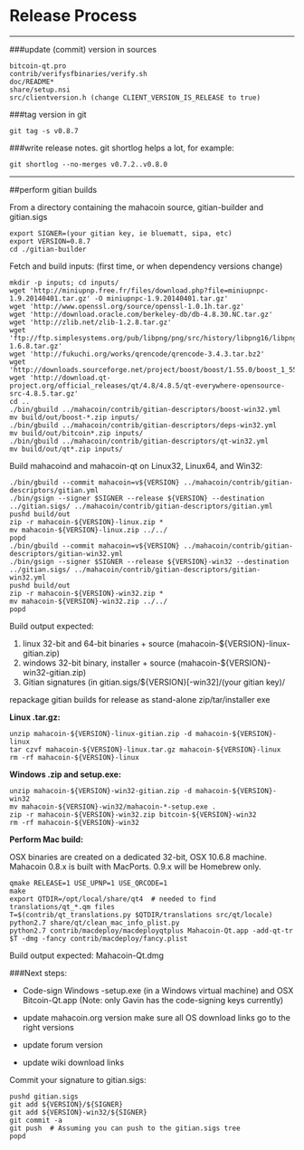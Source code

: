 Release Process
====================

* * *

###update (commit) version in sources


	bitcoin-qt.pro
	contrib/verifysfbinaries/verify.sh
	doc/README*
	share/setup.nsi
	src/clientversion.h (change CLIENT_VERSION_IS_RELEASE to true)

###tag version in git

	git tag -s v0.8.7

###write release notes. git shortlog helps a lot, for example:

	git shortlog --no-merges v0.7.2..v0.8.0

* * *

##perform gitian builds

 From a directory containing the mahacoin source, gitian-builder and gitian.sigs
  
	export SIGNER=(your gitian key, ie bluematt, sipa, etc)
	export VERSION=0.8.7
	cd ./gitian-builder

 Fetch and build inputs: (first time, or when dependency versions change)

	mkdir -p inputs; cd inputs/
	wget 'http://miniupnp.free.fr/files/download.php?file=miniupnpc-1.9.20140401.tar.gz' -O miniupnpc-1.9.20140401.tar.gz'
	wget 'http://www.openssl.org/source/openssl-1.0.1h.tar.gz'
	wget 'http://download.oracle.com/berkeley-db/db-4.8.30.NC.tar.gz'
	wget 'http://zlib.net/zlib-1.2.8.tar.gz'
	wget 'ftp://ftp.simplesystems.org/pub/libpng/png/src/history/libpng16/libpng-1.6.8.tar.gz'
	wget 'http://fukuchi.org/works/qrencode/qrencode-3.4.3.tar.bz2'
	wget 'http://downloads.sourceforge.net/project/boost/boost/1.55.0/boost_1_55_0.tar.bz2'
	wget 'http://download.qt-project.org/official_releases/qt/4.8/4.8.5/qt-everywhere-opensource-src-4.8.5.tar.gz'
	cd ..
	./bin/gbuild ../mahacoin/contrib/gitian-descriptors/boost-win32.yml
	mv build/out/boost-*.zip inputs/
	./bin/gbuild ../mahacoin/contrib/gitian-descriptors/deps-win32.yml
	mv build/out/bitcoin*.zip inputs/
	./bin/gbuild ../mahacoin/contrib/gitian-descriptors/qt-win32.yml
	mv build/out/qt*.zip inputs/

 Build mahacoind and mahacoin-qt on Linux32, Linux64, and Win32:
  
	./bin/gbuild --commit mahacoin=v${VERSION} ../mahacoin/contrib/gitian-descriptors/gitian.yml
	./bin/gsign --signer $SIGNER --release ${VERSION} --destination ../gitian.sigs/ ../mahacoin/contrib/gitian-descriptors/gitian.yml
	pushd build/out
	zip -r mahacoin-${VERSION}-linux.zip *
	mv mahacoin-${VERSION}-linux.zip ../../
	popd
	./bin/gbuild --commit mahacoin=v${VERSION} ../mahacoin/contrib/gitian-descriptors/gitian-win32.yml
	./bin/gsign --signer $SIGNER --release ${VERSION}-win32 --destination ../gitian.sigs/ ../mahacoin/contrib/gitian-descriptors/gitian-win32.yml
	pushd build/out
	zip -r mahacoin-${VERSION}-win32.zip *
	mv mahacoin-${VERSION}-win32.zip ../../
	popd

  Build output expected:

  1. linux 32-bit and 64-bit binaries + source (mahacoin-${VERSION}-linux-gitian.zip)
  2. windows 32-bit binary, installer + source (mahacoin-${VERSION}-win32-gitian.zip)
  3. Gitian signatures (in gitian.sigs/${VERSION}[-win32]/(your gitian key)/

repackage gitian builds for release as stand-alone zip/tar/installer exe

**Linux .tar.gz:**

	unzip mahacoin-${VERSION}-linux-gitian.zip -d mahacoin-${VERSION}-linux
	tar czvf mahacoin-${VERSION}-linux.tar.gz mahacoin-${VERSION}-linux
	rm -rf mahacoin-${VERSION}-linux

**Windows .zip and setup.exe:**

	unzip mahacoin-${VERSION}-win32-gitian.zip -d mahacoin-${VERSION}-win32
	mv mahacoin-${VERSION}-win32/mahacoin-*-setup.exe .
	zip -r mahacoin-${VERSION}-win32.zip bitcoin-${VERSION}-win32
	rm -rf mahacoin-${VERSION}-win32

**Perform Mac build:**

  OSX binaries are created on a dedicated 32-bit, OSX 10.6.8 machine.
  Mahacoin 0.8.x is built with MacPorts.  0.9.x will be Homebrew only.

	qmake RELEASE=1 USE_UPNP=1 USE_QRCODE=1
	make
	export QTDIR=/opt/local/share/qt4  # needed to find translations/qt_*.qm files
	T=$(contrib/qt_translations.py $QTDIR/translations src/qt/locale)
	python2.7 share/qt/clean_mac_info_plist.py
	python2.7 contrib/macdeploy/macdeployqtplus Mahacoin-Qt.app -add-qt-tr $T -dmg -fancy contrib/macdeploy/fancy.plist

 Build output expected: Mahacoin-Qt.dmg

###Next steps:

* Code-sign Windows -setup.exe (in a Windows virtual machine) and
  OSX Bitcoin-Qt.app (Note: only Gavin has the code-signing keys currently)

* update mahacoin.org version
  make sure all OS download links go to the right versions

* update forum version

* update wiki download links

Commit your signature to gitian.sigs:

	pushd gitian.sigs
	git add ${VERSION}/${SIGNER}
	git add ${VERSION}-win32/${SIGNER}
	git commit -a
	git push  # Assuming you can push to the gitian.sigs tree
	popd

